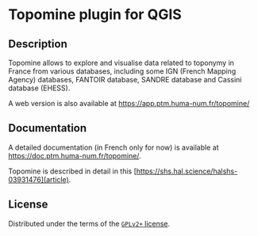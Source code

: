 # Topomine plugin for QGIS

## Description

Topomine allows to explore and visualise data related to toponymy in France from various databases, including some IGN (French Mapping Agency) databases, FANTOIR database, SANDRE database and Cassini database (EHESS).

A web version is also available at https://app.ptm.huma-num.fr/topomine/

## Documentation

A detailed documentation (in French only for now) is available at <https://doc.ptm.huma-num.fr/topomine/>.

Topomine is described in detail in this [https://shs.hal.science/halshs-03931476](article). 

## License

Distributed under the terms of the [`GPLv2+` license](LICENSE).
